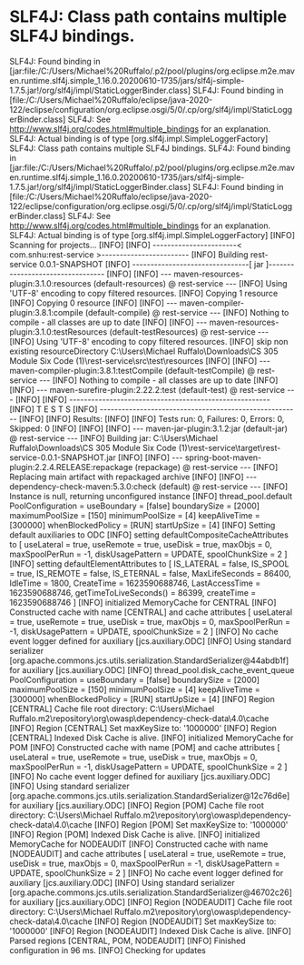 # SLF4J: Class path contains multiple SLF4J bindings.
SLF4J: Found binding in [jar:file:/C:/Users/Michael%20Ruffalo/.p2/pool/plugins/org.eclipse.m2e.maven.runtime.slf4j.simple_1.16.0.20200610-1735/jars/slf4j-simple-1.7.5.jar!/org/slf4j/impl/StaticLoggerBinder.class]
SLF4J: Found binding in [file:/C:/Users/Michael%20Ruffalo/eclipse/java-2020-122/eclipse/configuration/org.eclipse.osgi/5/0/.cp/org/slf4j/impl/StaticLoggerBinder.class]
SLF4J: See http://www.slf4j.org/codes.html#multiple_bindings for an explanation.
SLF4J: Actual binding is of type [org.slf4j.impl.SimpleLoggerFactory]
SLF4J: Class path contains multiple SLF4J bindings.
SLF4J: Found binding in [jar:file:/C:/Users/Michael%20Ruffalo/.p2/pool/plugins/org.eclipse.m2e.maven.runtime.slf4j.simple_1.16.0.20200610-1735/jars/slf4j-simple-1.7.5.jar!/org/slf4j/impl/StaticLoggerBinder.class]
SLF4J: Found binding in [file:/C:/Users/Michael%20Ruffalo/eclipse/java-2020-122/eclipse/configuration/org.eclipse.osgi/5/0/.cp/org/slf4j/impl/StaticLoggerBinder.class]
SLF4J: See http://www.slf4j.org/codes.html#multiple_bindings for an explanation.
SLF4J: Actual binding is of type [org.slf4j.impl.SimpleLoggerFactory]
[INFO] Scanning for projects...
[INFO] 
[INFO] -----------------------< com.snhu:rest-service >------------------------
[INFO] Building rest-service 0.0.1-SNAPSHOT
[INFO] --------------------------------[ jar ]---------------------------------
[INFO] 
[INFO] --- maven-resources-plugin:3.1.0:resources (default-resources) @ rest-service ---
[INFO] Using 'UTF-8' encoding to copy filtered resources.
[INFO] Copying 1 resource
[INFO] Copying 0 resource
[INFO] 
[INFO] --- maven-compiler-plugin:3.8.1:compile (default-compile) @ rest-service ---
[INFO] Nothing to compile - all classes are up to date
[INFO] 
[INFO] --- maven-resources-plugin:3.1.0:testResources (default-testResources) @ rest-service ---
[INFO] Using 'UTF-8' encoding to copy filtered resources.
[INFO] skip non existing resourceDirectory C:\Users\Michael Ruffalo\Downloads\CS 305 Module Six Code (1)\rest-service\src\test\resources
[INFO] 
[INFO] --- maven-compiler-plugin:3.8.1:testCompile (default-testCompile) @ rest-service ---
[INFO] Nothing to compile - all classes are up to date
[INFO] 
[INFO] --- maven-surefire-plugin:2.22.2:test (default-test) @ rest-service ---
[INFO] 
[INFO] -------------------------------------------------------
[INFO]  T E S T S
[INFO] -------------------------------------------------------
[INFO] 
[INFO] Results:
[INFO] 
[INFO] Tests run: 0, Failures: 0, Errors: 0, Skipped: 0
[INFO] 
[INFO] 
[INFO] --- maven-jar-plugin:3.1.2:jar (default-jar) @ rest-service ---
[INFO] Building jar: C:\Users\Michael Ruffalo\Downloads\CS 305 Module Six Code (1)\rest-service\target\rest-service-0.0.1-SNAPSHOT.jar
[INFO] 
[INFO] --- spring-boot-maven-plugin:2.2.4.RELEASE:repackage (repackage) @ rest-service ---
[INFO] Replacing main artifact with repackaged archive
[INFO] 
[INFO] --- dependency-check-maven:5.3.0:check (default) @ rest-service ---
[INFO] Instance is null, returning unconfigured instance
[INFO] thread_pool.default PoolConfiguration = useBoundary = [false] boundarySize = [2000] maximumPoolSize = [150] minimumPoolSize = [4] keepAliveTime = [300000] whenBlockedPolicy = [RUN] startUpSize = [4]
[INFO] Setting default auxiliaries to ODC
[INFO] setting defaultCompositeCacheAttributes to [ useLateral = true, useRemote = true, useDisk = true, maxObjs = 0, maxSpoolPerRun = -1, diskUsagePattern = UPDATE, spoolChunkSize = 2 ]
[INFO] setting defaultElementAttributes to [ IS_LATERAL = false, IS_SPOOL = true, IS_REMOTE = false, IS_ETERNAL = false, MaxLifeSeconds = 86400, IdleTime = 1800, CreateTime = 1623590688746, LastAccessTime = 1623590688746, getTimeToLiveSeconds() = 86399, createTime = 1623590688746 ]
[INFO] initialized MemoryCache for CENTRAL
[INFO] Constructed cache with name [CENTRAL] and cache attributes [ useLateral = true, useRemote = true, useDisk = true, maxObjs = 0, maxSpoolPerRun = -1, diskUsagePattern = UPDATE, spoolChunkSize = 2 ]
[INFO] No cache event logger defined for auxiliary [jcs.auxiliary.ODC]
[INFO] Using standard serializer [org.apache.commons.jcs.utils.serialization.StandardSerializer@44abdb1f] for auxiliary [jcs.auxiliary.ODC]
[INFO] thread_pool.disk_cache_event_queue PoolConfiguration = useBoundary = [false] boundarySize = [2000] maximumPoolSize = [150] minimumPoolSize = [4] keepAliveTime = [300000] whenBlockedPolicy = [RUN] startUpSize = [4]
[INFO] Region [CENTRAL] Cache file root directory: C:\Users\Michael Ruffalo\.m2\repository\org\owasp\dependency-check-data\4.0\cache
[INFO] Region [CENTRAL] Set maxKeySize to: '1000000'
[INFO] Region [CENTRAL] Indexed Disk Cache is alive.
[INFO] initialized MemoryCache for POM
[INFO] Constructed cache with name [POM] and cache attributes [ useLateral = true, useRemote = true, useDisk = true, maxObjs = 0, maxSpoolPerRun = -1, diskUsagePattern = UPDATE, spoolChunkSize = 2 ]
[INFO] No cache event logger defined for auxiliary [jcs.auxiliary.ODC]
[INFO] Using standard serializer [org.apache.commons.jcs.utils.serialization.StandardSerializer@12c76d6e] for auxiliary [jcs.auxiliary.ODC]
[INFO] Region [POM] Cache file root directory: C:\Users\Michael Ruffalo\.m2\repository\org\owasp\dependency-check-data\4.0\cache
[INFO] Region [POM] Set maxKeySize to: '1000000'
[INFO] Region [POM] Indexed Disk Cache is alive.
[INFO] initialized MemoryCache for NODEAUDIT
[INFO] Constructed cache with name [NODEAUDIT] and cache attributes [ useLateral = true, useRemote = true, useDisk = true, maxObjs = 0, maxSpoolPerRun = -1, diskUsagePattern = UPDATE, spoolChunkSize = 2 ]
[INFO] No cache event logger defined for auxiliary [jcs.auxiliary.ODC]
[INFO] Using standard serializer [org.apache.commons.jcs.utils.serialization.StandardSerializer@46702c26] for auxiliary [jcs.auxiliary.ODC]
[INFO] Region [NODEAUDIT] Cache file root directory: C:\Users\Michael Ruffalo\.m2\repository\org\owasp\dependency-check-data\4.0\cache
[INFO] Region [NODEAUDIT] Set maxKeySize to: '1000000'
[INFO] Region [NODEAUDIT] Indexed Disk Cache is alive.
[INFO] Parsed regions [CENTRAL, POM, NODEAUDIT]
[INFO] Finished configuration in 96 ms.
[INFO] Checking for updates
